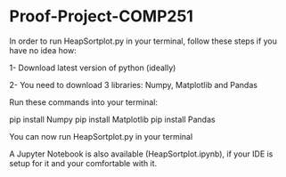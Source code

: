 # Proof-Project-COMP251
In order to run HeapSortplot.py in your terminal, follow these steps if you have no idea how:

1- Download latest version of python (ideally)

2- You need to download 3 libraries: Numpy, Matplotlib and Pandas

Run these commands into your terminal: 

pip install Numpy
pip install Matplotlib
pip install Pandas

You can now run HeapSortplot.py in your terminal

A Jupyter Notebook is also available (HeapSortplot.ipynb), if your IDE is setup for it and your comfortable with it.
